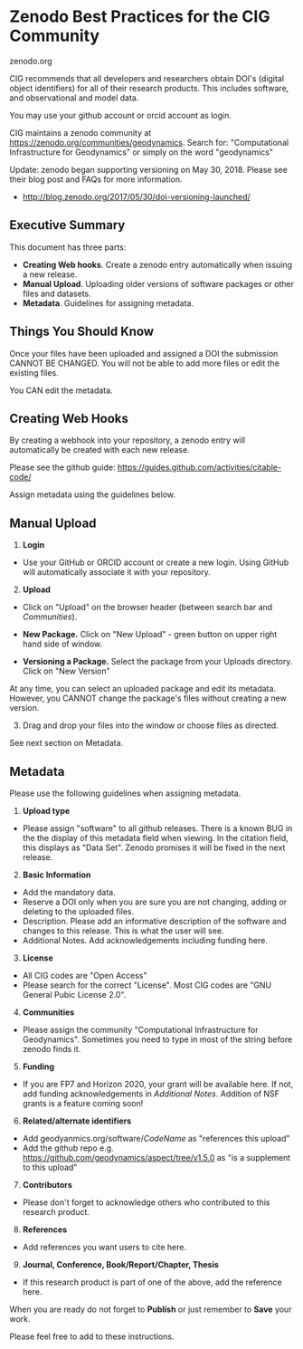 # Zenodo Best Practices for the CIG Community

zenodo.org

CIG recommends that all developers and researchers obtain DOI's (digital object identifiers) for all of their research products.  This includes software, and observational and model data.

You may use your github account or orcid account as login.

CIG maintains a zenodo community at https://zenodo.org/communities/geodynamics.  Search for: "Computational Infrastructure for Geodynamics" or simply on the word "geodynamics"

Update: zenodo began supporting versioning on May 30, 2018. Please see their blog post and FAQs for more information.
* http://blog.zenodo.org/2017/05/30/doi-versioning-launched/

## Executive Summary

This document has three parts:
* **Creating Web hooks**. Create a zenodo entry automatically when issuing a new release.
* **Manual Upload**.  Uploading older versions of software packages or other files and datasets.
* **Metadata**. Guidelines for assigning metadata.

## Things You Should Know

Once your files have been uploaded and assigned a DOI the submission CANNOT BE CHANGED. You will not be able to add more files or edit the existing files.

You CAN edit the metadata.

## Creating Web Hooks
 
By creating a webhook into your repository, a zenodo entry will automatically be created with each new release.

Please see the github guide: https://guides.github.com/activities/citable-code/

Assign metadata using the guidelines below.

## Manual Upload

1. **Login**
* Use your GitHub or ORCID account or create a new login. Using GitHub will automatically associate it with your repository.
2. **Upload**

* Click on "Upload" on the browser header (between search bar and *Communities*).


* **New Package.** Click on "New Upload" - green button on upper right hand side of window.
* **Versioning a Package.** Select the package from your Uploads directory. Click on "New Version"

At any time, you can select an uploaded package and edit its metadata. However, you CANNOT change the package's files without creating a new version.

3. Drag and drop your files into the window or choose files as directed.

See next section on Metadata.

## Metadata

Please use the following guidelines when assigning metadata. 

1. **Upload type**
* Please assign "software" to all github releases.  There is a known BUG in the the display of this metadata field when viewing. In the citation field, this displays as "Data Set". Zenodo promises it will be fixed in the next release.
2. **Basic Information**
* Add the mandatory data.
* Reserve a DOI only when you are sure you are not changing, adding or deleting to the uploaded files.
* Description.  Please add an informative description of the software and changes to this release.  This is what the user will see.
* Additional Notes. Add acknowledgements including funding here.
3. **License**
* All CIG codes are "Open Access"
* Please search for the correct "License". Most CIG codes are "GNU General Pubic License 2.0".
4. **Communities**
* Please assign the community "Computational Infrastructure for Geodynamics". Sometimes you need to type in most of the string before zenodo finds it.
5. **Funding**
* If you are FP7 and Horizon 2020, your grant will be available here. If not, add funding acknowledgements in *Additional Notes*.
Addition of NSF grants is a feature coming soon!
6. **Related/alternate identifiers**
*  Add geodyanmics.org/software/*CodeName* as "references this upload"
* Add the github repo e.g. https://github.com/geodynamics/aspect/tree/v1.5.0 as "is a supplement to this upload"
7. **Contributors**
* Please don't forget to acknowledge others who contributed to this research product.
8. **References**
* Add references you want users to cite here.
9. **Journal, Conference, Book/Report/Chapter, Thesis**
* If this research product is part of one of the above, add the reference here.
 
When you are ready do not forget to **Publish** or just remember to **Save** your work.

Please feel free to add to these instructions.
